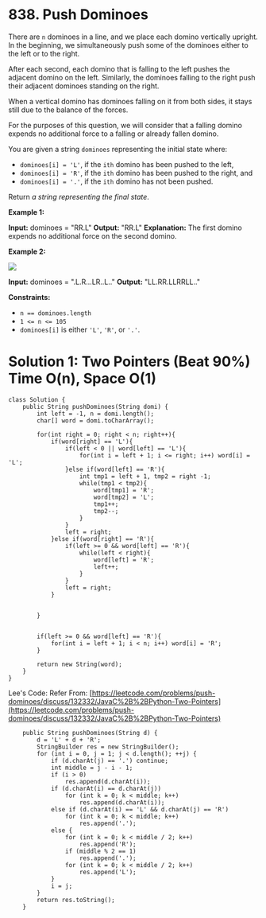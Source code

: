 # 838. Push Dominoes
There are  `n`  dominoes in a line, and we place each domino vertically upright. In the beginning, we simultaneously push some of the dominoes either to the left or to the right.

After each second, each domino that is falling to the left pushes the adjacent domino on the left. Similarly, the dominoes falling to the right push their adjacent dominoes standing on the right.

When a vertical domino has dominoes falling on it from both sides, it stays still due to the balance of the forces.

For the purposes of this question, we will consider that a falling domino expends no additional force to a falling or already fallen domino.

You are given a string  `dominoes`  representing the initial state where:

-   `dominoes[i] = 'L'`, if the  `ith`  domino has been pushed to the left,
-   `dominoes[i] = 'R'`, if the  `ith`  domino has been pushed to the right, and
-   `dominoes[i] = '.'`, if the  `ith`  domino has not been pushed.

Return  _a string representing the final state_.

**Example 1:**

**Input:** dominoes = "RR.L"
**Output:** "RR.L"
**Explanation:** The first domino expends no additional force on the second domino.

**Example 2:**

![](https://s3-lc-upload.s3.amazonaws.com/uploads/2018/05/18/domino.png)

**Input:** dominoes = ".L.R...LR..L.."
**Output:** "LL.RR.LLRRLL.."

**Constraints:**

-   `n == dominoes.length`
-   `1 <= n <= 105`
-   `dominoes[i]`  is either  `'L'`,  `'R'`, or  `'.'`.

# Solution 1: Two Pointers (Beat 90%) Time O(n), Space O(1)
```
class Solution {
    public String pushDominoes(String domi) {
        int left = -1, n = domi.length();
        char[] word = domi.toCharArray();
        
        for(int right = 0; right < n; right++){
            if(word[right] == 'L'){
                if(left < 0 || word[left] == 'L'){
                    for(int i = left + 1; i <= right; i++) word[i] = 'L';
                }else if(word[left] == 'R'){
                    int tmp1 = left + 1, tmp2 = right -1;
                    while(tmp1 < tmp2){
                        word[tmp1] = 'R';
                        word[tmp2] = 'L';
                        tmp1++;
                        tmp2--;
                    }
                }
                left = right;
            }else if(word[right] == 'R'){
                if(left >= 0 && word[left] == 'R'){
                    while(left < right){
                        word[left] = 'R';
                        left++;
                    }
                }
                left = right;
            }
            
            
        }
        
        
        if(left >= 0 && word[left] == 'R'){
            for(int i = left + 1; i < n; i++) word[i] = 'R';
        }
        
        return new String(word);
    }
}
```

Lee's Code:
Refer From: [https://leetcode.com/problems/push-dominoes/discuss/132332/JavaC%2B%2BPython-Two-Pointers](https://leetcode.com/problems/push-dominoes/discuss/132332/JavaC%2B%2BPython-Two-Pointers)
```
    public String pushDominoes(String d) {
        d = 'L' + d + 'R';
        StringBuilder res = new StringBuilder();
        for (int i = 0, j = 1; j < d.length(); ++j) {
            if (d.charAt(j) == '.') continue;
            int middle = j - i - 1;
            if (i > 0)
                res.append(d.charAt(i));
            if (d.charAt(i) == d.charAt(j))
                for (int k = 0; k < middle; k++)
                    res.append(d.charAt(i));
            else if (d.charAt(i) == 'L' && d.charAt(j) == 'R')
                for (int k = 0; k < middle; k++)
                    res.append('.');
            else {
                for (int k = 0; k < middle / 2; k++)
                    res.append('R');
                if (middle % 2 == 1)
                    res.append('.');
                for (int k = 0; k < middle / 2; k++)
                    res.append('L');
            }
            i = j;
        }
        return res.toString();
    }
```